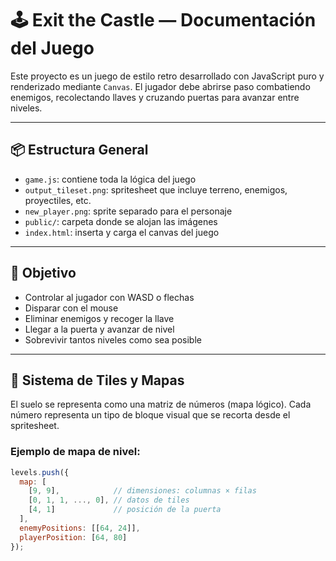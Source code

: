 # 🕹️ Exit the Castle — Documentación del Juego

Este proyecto es un juego de estilo retro desarrollado con JavaScript puro y renderizado mediante `Canvas`. El jugador debe abrirse paso combatiendo enemigos, recolectando llaves y cruzando puertas para avanzar entre niveles.

---

## 📦 Estructura General

- `game.js`: contiene toda la lógica del juego
- `output_tileset.png`: spritesheet que incluye terreno, enemigos, proyectiles, etc.
- `new_player.png`: sprite separado para el personaje
- `public/`: carpeta donde se alojan las imágenes
- `index.html`: inserta y carga el canvas del juego

---

## 🎯 Objetivo

- Controlar al jugador con WASD o flechas
- Disparar con el mouse
- Eliminar enemigos y recoger la llave
- Llegar a la puerta y avanzar de nivel
- Sobrevivir tantos niveles como sea posible

---

## 🧱 Sistema de Tiles y Mapas

El suelo se representa como una matriz de números (mapa lógico). Cada número representa un tipo de bloque visual que se recorta desde el spritesheet.

### Ejemplo de mapa de nivel:

```js
levels.push({
  map: [
    [9, 9],            // dimensiones: columnas × filas
    [0, 1, 1, ..., 0], // datos de tiles
    [4, 1]             // posición de la puerta
  ],
  enemyPositions: [[64, 24]],
  playerPosition: [64, 80]
});

